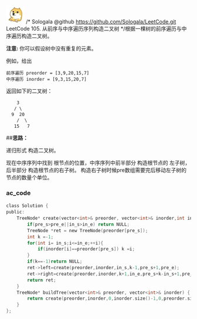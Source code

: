 ![](https://github.com/Sologala/SomeThings/blob/master/face.jpg?raw=true)
/*
    Sologala   @github    https://github.com/Sologala/LeetCode.git
    LeetCode   105. 从前序与中序遍历序列构造二叉树
*/根据一棵树的前序遍历与中序遍历构造二叉树。

**注意:**
你可以假设树中没有重复的元素。

例如，给出

```
前序遍历 preorder = [3,9,20,15,7]
中序遍历 inorder = [9,3,15,20,7]
```

返回如下的二叉树：

```
    3
   / \
  9  20
    /  \
   15   7
```



##**思路：** 

递归形式 构造二叉树。

 现在中序序列中找到 根节点的位置，中序序列中前半部分 构造根节点的 左子树，后半部分 构造根节点的右子树。 构造右子树时候pre数组需要完后移动左子树的节点的数量个单位。

### **ac_code**
```c
class Solution {
public:
    TreeNode* create(vector<int>& preorder, vector<int>& inorder,int in_s,int in_e,int pre_s,int pre_e){
        if(pre_s>pre_e||in_s>in_e) return NULL;
        TreeNode *ret = new TreeNode(preorder[pre_s]);
        int k =-1;
        for(int i= in_s;i<=in_e;++i){
            if(inorder[i]==preorder[pre_s]) k =i;
        }
        if(k==-1)return NULL;
        ret->left=create(preorder,inorder,in_s,k-1,pre_s+1,pre_e);
        ret->right=create(preorder,inorder,k+1,in_e,pre_s+k-in_s+1,pre_e);
        return ret;
    }
    TreeNode* buildTree(vector<int>& preorder, vector<int>& inorder) {
        return create(preorder,inorder,0,inorder.size()-1,0,preorder.size()-1);
    }
};
```